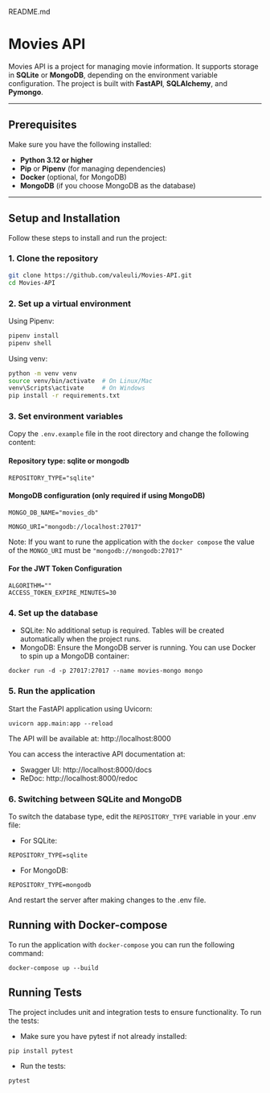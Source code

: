 README.md

# Movies API

Movies API is a project for managing movie information. It supports storage in **SQLite** or **MongoDB**, depending on the environment variable configuration. The project is built with **FastAPI**, **SQLAlchemy**, and **Pymongo**.

---

## **Prerequisites**

Make sure you have the following installed:

- **Python 3.12 or higher**
- **Pip** or **Pipenv** (for managing dependencies)
- **Docker** (optional, for MongoDB)
- **MongoDB** (if you choose MongoDB as the database)

---

## **Setup and Installation**

Follow these steps to install and run the project:

### **1. Clone the repository**
```bash
git clone https://github.com/valeuli/Movies-API.git
cd Movies-API
```
### **2. Set up a virtual environment**

Using Pipenv:
```bash
pipenv install
pipenv shell
```
Using venv:
```bash
python -m venv venv
source venv/bin/activate  # On Linux/Mac
venv\Scripts\activate     # On Windows
pip install -r requirements.txt
```
### **3. Set environment variables**

Copy the `.env.example` file in the root directory and change the following content:

#### Repository type: sqlite or mongodb
```
REPOSITORY_TYPE="sqlite"
```

#### MongoDB configuration (only required if using MongoDB)
```
MONGO_DB_NAME="movies_db"

MONGO_URI="mongodb://localhost:27017"
```
Note: If you want to rune the application with the `docker compose` the value of the `MONGO_URI` must be `"mongodb://mongodb:27017"`
#### For the JWT Token Configuration
```SECRET_KEY="""
ALGORITHM=""
ACCESS_TOKEN_EXPIRE_MINUTES=30
```


### **4. Set up the database**
- SQLite: No additional setup is required. Tables will be created automatically when the project runs. 
- MongoDB: Ensure the MongoDB server is running. You can use Docker to spin up a MongoDB container:

```
docker run -d -p 27017:27017 --name movies-mongo mongo
```

### **5. Run the application**

Start the FastAPI application using Uvicorn:

```
uvicorn app.main:app --reload
```

The API will be available at: http://localhost:8000

You can access the interactive API documentation at:
- Swagger UI: http://localhost:8000/docs 
- ReDoc: http://localhost:8000/redoc

### **6. Switching between SQLite and MongoDB**

To switch the database type, edit the `REPOSITORY_TYPE` variable in your .env file:
- For SQLite:

```
REPOSITORY_TYPE=sqlite
```

- For MongoDB:
```
REPOSITORY_TYPE=mongodb
```

And restart the server after making changes to the .env file.

## Running with Docker-compose
To run the application with `docker-compose` you can run the following command:
```
docker-compose up --build
```

## Running Tests

The project includes unit and integration tests to ensure functionality. To run the tests:
- Make sure you have pytest if not already installed:
```
pip install pytest
```

- Run the tests:
```
pytest
```
